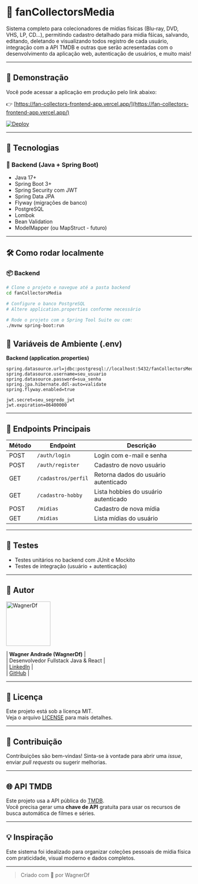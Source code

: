 # 🎥 fanCollectorsMedia

Sistema completo para colecionadores de mídias físicas (Blu-ray, DVD, VHS, LP, CD...), permitindo cadastro detalhado para midia fśicas, salvando, editando, deletando e visualizando todos registro de cada usuário, integração com a API TMDB e outras que serão acresentadas com o desenvolvimento da aplicação web, autenticação de usuários, e muito mais!

---

## 🚀 Demonstração

Você pode acessar a aplicação em produção pelo link abaixo:

👉 [https://fan-collectors-frontend-app.vercel.app/](https://fan-collectors-frontend-app.vercel.app/)

[![Deploy](https://img.shields.io/badge/🔗%20Deploy-Vercel-blue?style=flat&logo=vercel)](https://fan-collectors-frontend-app.vercel.app/)

---

## 🚀 Tecnologias

### 🧠 Backend (Java + Spring Boot)

- Java 17+
- Spring Boot 3+
- Spring Security com JWT
- Spring Data JPA
- Flyway (migrações de banco)
- PostgreSQL
- Lombok
- Bean Validation
- ModelMapper (ou MapStruct - futuro)

---

## 🛠️ Como rodar localmente

### 📦 Backend

```bash
# Clone o projeto e navegue até a pasta backend
cd fanCollectorsMedia

# Configure o banco PostgreSQL
# Altere application.properties conforme necessário

# Rode o projeto com o Spring Tool Suite ou com:
./mvnw spring-boot:run
```

## 🔐 Variáveis de Ambiente (.env)

**Backend (application.properties)**
```properties
spring.datasource.url=jdbc:postgresql://localhost:5432/fanCollectorsMedia
spring.datasource.username=seu_usuario
spring.datasource.password=sua_senha
spring.jpa.hibernate.ddl-auto=validate
spring.flyway.enabled=true

jwt.secret=seu_segredo_jwt
jwt.expiration=86400000
```

---

## 📌 Endpoints Principais

| Método | Endpoint              | Descrição                             |
|--------|-----------------------|----------------------------------------|
| POST   | `/auth/login`         | Login com e-mail e senha               |
| POST   | `/auth/register`      | Cadastro de novo usuário               |
| GET    | `/cadastros/perfil`   | Retorna dados do usuário autenticado   |
| GET    | `/cadastro-hobby`     | Lista hobbies do usuário autenticado   |
| POST   | `/midias`             | Cadastro de nova mídia                 |
| GET    | `/midias`             | Lista mídias do usuário                |

---

## 🧪 Testes

- Testes unitários no backend com JUnit e Mockito
- Testes de integração (usuário + autenticação)

---

## 👤 Autor

<p align="left">
  <img src="https://avatars.githubusercontent.com/u/52794588?v=1" width="120" alt="WagnerDf"/>
</p>

| **Wagner Andrade (WagnerDf)** |
</br>
| Desenvolvedor Fullstack Java & React |
</br>
| [LinkedIn](https://www.linkedin.com/in/wagner-andrade-876b6460) |
</br> 
| [GitHub](https://github.com/WagnerDf) |

---

## 📝 Licença

Este projeto está sob a licença MIT.  
Veja o arquivo [LICENSE](LICENSE) para mais detalhes.

---

## 🤝 Contribuição

Contribuições são bem-vindas! Sinta-se à vontade para abrir uma _issue_, enviar _pull requests_ ou sugerir melhorias.

---

## 🌐 API TMDB

Este projeto usa a API pública do [TMDB](https://www.themoviedb.org/).  
Você precisa gerar uma **chave de API** gratuita para usar os recursos de busca automática de filmes e séries.

---

## 💡 Inspiração

Este sistema foi idealizado para organizar coleções pessoais de mídia física com praticidade, visual moderno e dados completos.

---

> Criado com 💙 por WagnerDf
